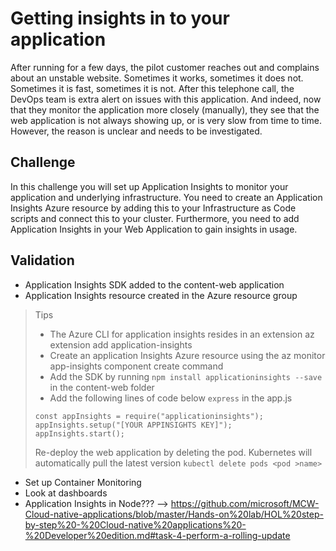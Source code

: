 # Getting insights in to your application
After running for a few days, the pilot customer reaches out and complains about an unstable website. Sometimes it works, sometimes it does not. Sometimes it is fast, sometimes it is not. After this telephone call, the DevOps team is extra alert on issues with this application. And indeed, now that they monitor the application more closely (manually), they see that the web application is not always showing up, or is very slow from time to time. However, the reason is unclear and needs to be investigated.

## Challenge
In this challenge you will set up Application Insights to monitor your application and underlying infrastructure. You need to create an Application Insights Azure resource by adding this to your Infrastructure as Code scripts and connect this to your cluster. Furthermore, you need to add Application Insights in your Web Application to gain insights in usage.

## Validation
* Application Insights SDK added to the content-web application
* Application Insights resource created in the Azure resource group

> Tips
> * The Azure CLI for application insights resides in an extension az extension add application-insights
> * Create an application Insights Azure resource using the az monitor app-insights component create command
> * Add the SDK by running `npm install applicationinsights --save` in the content-web folder
> * Add the following lines of code below `express` in the app.js
>```
> const appInsights = require("applicationinsights");
> appInsights.setup("[YOUR APPINSIGHTS KEY]");
> appInsights.start();
> ```
> Re-deploy the web application by deleting the pod. Kubernetes will automatically pull the latest version `kubectl delete pods <pod >name>`



* Set up Container Monitoring
* Look at dashboards
* Application Insights in Node??? --> https://github.com/microsoft/MCW-Cloud-native-applications/blob/master/Hands-on%20lab/HOL%20step-by-step%20-%20Cloud-native%20applications%20-%20Developer%20edition.md#task-4-perform-a-rolling-update